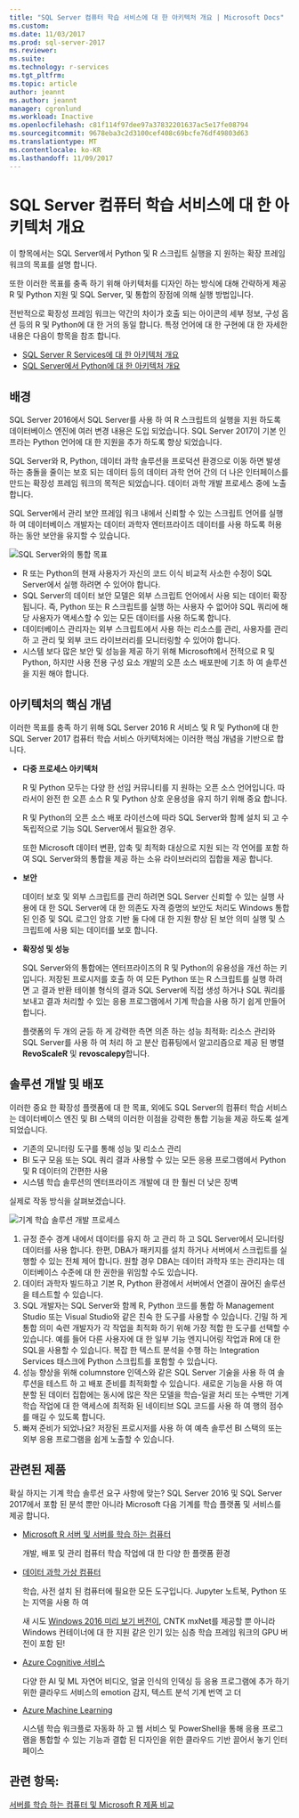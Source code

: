 ```yaml
---
title: "SQL Server 컴퓨터 학습 서비스에 대 한 아키텍처 개요 | Microsoft Docs"
ms.custom: 
ms.date: 11/03/2017
ms.prod: sql-server-2017
ms.reviewer: 
ms.suite: 
ms.technology: r-services
ms.tgt_pltfrm: 
ms.topic: article
author: jeannt
ms.author: jeannt
manager: cgronlund
ms.workload: Inactive
ms.openlocfilehash: c81f114f97dee97a37832201637ac5e17fe08794
ms.sourcegitcommit: 9678eba3c2d3100cef408c69bcfe76df49803d63
ms.translationtype: MT
ms.contentlocale: ko-KR
ms.lasthandoff: 11/09/2017
---
```

# <a name="architecture-overview-for-sql-server-machine-learning-services"></a>SQL Server 컴퓨터 학습 서비스에 대 한 아키텍처 개요 

이 항목에서는 SQL Server에서 Python 및 R 스크립트 실행을 지 원하는 확장 프레임 워크의 목표를 설명 합니다.

또한 이러한 목표를 충족 하기 위해 아키텍처를 디자인 하는 방식에 대해 간략하게 제공 R 및 Python 지원 및 SQL Server, 및 통합의 장점에 의해 실행 방법입니다.

전반적으로 확장성 프레임 워크는 약간의 차이가 호출 되는 아이콘의 세부 정보, 구성 옵션 등의 R 및 Python에 대 한 거의 동일 합니다. 특정 언어에 대 한 구현에 대 한 자세한 내용은 다음이 항목을 참조 합니다.

- [SQL Server R Services에 대 한 아키텍처 개요](r/architecture-overview-sql-server-r.md)
- [SQL Server에서 Python에 대 한 아키텍처 개요](python/architecture-overview-sql-server-python.md)


## <a name="background"></a>배경

SQL Server 2016에서 SQL Server를 사용 하 여 R 스크립트의 실행을 지원 하도록 데이터베이스 엔진에 여러 변경 내용은 도입 되었습니다. SQL Server 2017이 기본 인프라는 Python 언어에 대 한 지원을 추가 하도록 향상 되었습니다.

SQL Server와 R, Python, 데이터 과학 솔루션을 프로덕션 환경으로 이동 하면 발생 하는 충돌을 줄이는 보호 되는 데이터 등의 데이터 과학 언어 간의 더 나은 인터페이스를 만드는 확장성 프레임 워크의 목적은 되었습니다. 데이터 과학 개발 프로세스 중에 노출 합니다.

SQL Server에서 관리 보안 프레임 워크 내에서 신뢰할 수 있는 스크립트 언어를 실행 하 여 데이터베이스 개발자는 데이터 과학자 엔터프라이즈 데이터를 사용 하도록 허용 하는 동안 보안을 유지할 수 있습니다.

  ![SQL Server와의 통합 목표](media/ml-service-value-add.png "컴퓨터 학습 서비스 값 추가")

- R 또는 Python의 현재 사용자가 자신의 코드 이식 비교적 사소한 수정이 SQL Server에서 실행 하려면 수 있어야 합니다.
- SQL Server의 데이터 보안 모델은 외부 스크립트 언어에서 사용 되는 데이터 확장 됩니다. 즉, Python 또는 R 스크립트를 실행 하는 사용자 수 없어야 SQL 쿼리에 해당 사용자가 액세스할 수 있는 모든 데이터를 사용 하도록 합니다.
- 데이터베이스 관리자는 외부 스크립트에서 사용 하는 리소스를 관리, 사용자를 관리 하 고 관리 및 외부 코드 라이브러리를 모니터링할 수 있어야 합니다.
- 시스템 보다 많은 보안 및 성능을 제공 하기 위해 Microsoft에서 전적으로 R 및 Python, 하지만 사용 전용 구성 요소 개발의 오픈 소스 배포판에 기초 하 여 솔루션을 지원 해야 합니다.

## <a name="architecture-core-concepts"></a>아키텍처의 핵심 개념

이러한 목표를 충족 하기 위해 SQL Server 2016 R 서비스 및 R 및 Python에 대 한 SQL Server 2017 컴퓨터 학습 서비스 아키텍처에는 이러한 핵심 개념을 기반으로 합니다.

+ **다중 프로세스 아키텍처**

  R 및 Python 모두는 다양 한 선임 커뮤니티를 지 원하는 오픈 소스 언어입니다. 따라서이 완전 한 오픈 소스 R 및 Python 상호 운용성을 유지 하기 위해 중요 합니다.

  R 및 Python의 오픈 소스 배포 라이선스에 따라 SQL Server와 함께 설치 되 고 수 독립적으로 기능 SQL Server에서 필요한 경우.

   또한 Microsoft 데이터 변환, 압축 및 최적화 대상으로 지원 되는 각 언어를 포함 하 여 SQL Server와의 통합을 제공 하는 소유 라이브러리의 집합을 제공 합니다.

+ **보안**

   데이터 보호 및 외부 스크립트를 관리 하려면 SQL Server 신뢰할 수 있는 실행 사용에 대 한 SQL Server에 대 한 의존도 자격 증명의 보안도 처리도 Windows 통합된 인증 및 SQL 로그인 암호 기반 둘 다에 대 한 지원 향상 된 보안 의미 실행 및 스크립트에 사용 되는 데이터를 보호 합니다.

+ **확장성 및 성능**

  SQL Server와의 통합에는 엔터프라이즈의 R 및 Python의 유용성을 개선 하는 키입니다. 저장된 프로시저를 호출 하 여 모든 Python 또는 R 스크립트를 실행 하려면 고 결과 반환 테이블 형식의 결과 SQL Server에 직접 생성 하거나 SQL 쿼리를 보내고 결과 처리할 수 있는 응용 프로그램에서 기계 학습을 사용 하기 쉽게 만들어 합니다.

  플랫폼의 두 개의 균등 하 게 강력한 측면 의존 하는 성능 최적화: 리소스 관리와 SQL Server를 사용 하 여 처리 하 고 분산 컴퓨팅에서 알고리즘으로 제공 된 병렬 **RevoScaleR** 및 **revoscalepy**합니다.

## <a name="solution-development-and-deployment"></a>솔루션 개발 및 배포

이러한 중요 한 확장성 플랫폼에 대 한 목표, 외에도 SQL Server의 컴퓨터 학습 서비스는 데이터베이스 엔진 및 BI 스택의 이러한 이점을 강력한 통합 기능을 제공 하도록 설계 되었습니다.

+ 기존의 모니터링 도구를 통해 성능 및 리소스 관리
+ BI 도구 모음 또는 SQL 쿼리 결과 사용할 수 있는 모든 응용 프로그램에서 Python 및 R 데이터의 간편한 사용
+ 시스템 학습 솔루션의 엔터프라이즈 개발에 대 한 훨씬 더 낮은 장벽

실제로 작동 방식을 살펴보겠습니다.

  ![기계 학습 솔루션 개발 프로세스](media/ml-solution-development-process.png "개발 컴퓨터 학습 서비스를 사용 하 여 배포 하 고")

1. 규정 준수 경계 내에서 데이터를 유지 하 고 관리 하 고 SQL Server에서 모니터링 데이터를 사용 합니다. 한편, DBA가 패키지를 설치 하거나 서버에서 스크립트를 실행할 수 있는 전체 제어 합니다. 원할 경우 DBA는 데이터 과학자 또는 관리자는 데이터베이스 수준에 대 한 권한을 위임할 수도 있습니다.
2. 데이터 과학자 빌드하고 기본 R, Python 환경에서 서버에서 연결이 끊어진 솔루션을 테스트할 수 있습니다.
3. SQL 개발자는 SQL Server와 함께 R, Python 코드를 통합 하 Management Studio 또는 Visual Studio와 같은 친숙 한 도구를 사용할 수 있습니다. 긴밀 하 게 통합 의미 숙련 개발자가 각 작업을 최적화 하기 위해 가장 적합 한 도구를 선택할 수 있습니다. 예를 들어 다른 사용자에 대 한 일부 기능 엔지니어링 작업과 R에 대 한 SQL을 사용할 수 있습니다. 복잡 한 텍스트 분석을 수행 하는 Integration Services 태스크에 Python 스크립트를 포함할 수 있습니다.
4. 성능 향상을 위해 columnstore 인덱스와 같은 SQL Server 기술을 사용 하 여 솔루션을 테스트 하 고 배포 준비를 최적화할 수 있습니다. 새로운 기능을 사용 하 여 분할 된 데이터 집합에는 동시에 많은 작은 모델을 학습-일괄 처리 또는 수백만 기계 학습 작업에 대 한 액세스에 최적화 된 네이티브 SQL 코드를 사용 하 여 행의 점수를 매길 수 있도록 합니다.
5. 빠져 준비가 되었나요? 저장된 프로시저를 사용 하 여 예측 솔루션 BI 스택의 또는 외부 응용 프로그램을 쉽게 노출할 수 있습니다.

## <a name="related-products"></a>관련된 제품

확실 하지는 기계 학습 솔루션 요구 사항에 맞는? SQL Server 2016 및 SQL Server 2017에서 포함 된 분석 뿐만 아니라 Microsoft 다음 기계를 학습 플랫폼 및 서비스를 제공 합니다.

+ [Microsoft R 서버 및 서버를 학습 하는 컴퓨터](https://docs.microsoft.com/machine-learning-server/what-is-machine-learning-server)

  개발, 배포 및 관리 컴퓨터 학습 작업에 대 한 다양 한 플랫폼 환경
+ [데이터 과학 가상 컴퓨터](https://docs.microsoft.com/azure/machine-learning/machine-learning-data-science-virtual-machine-overview)

  학습, 사전 설치 된 컴퓨터에 필요한 모든 도구입니다. Jupyter 노트북, Python 또는 지역을 사용 하 여
  
  새 시도 [Windows 2016 미리 보기 버전이](http://aka.ms/dsvm/win2016), CNTK mxNet를 제공할 뿐 아니라 Windows 컨테이너에 대 한 지원 같은 인기 있는 심층 학습 프레임 워크의 GPU 버전이 포함 된!

+ [Azure Cognitive 서비스](https://azure.microsoft.com/services/cognitive-services/)

  다양 한 AI 및 ML 자연어 비디오, 얼굴 인식의 인덱싱 등 응용 프로그램에 추가 하기 위한 클라우드 서비스의 emotion 감지, 텍스트 분석 기계 번역 고 더
+ [Azure Machine Learning](https://azure.microsoft.com/services/machine-learning/)

  시스템 학습 워크플로 자동화 하 고 웹 서비스 및 PowerShell을 통해 응용 프로그램을 통합할 수 있는 기능과 결합 된 디자인을 위한 클라우드 기반 끌어서 놓기 인터페이스

## <a name="see-also"></a>관련 항목:

[서버를 학습 하는 컴퓨터 및 Microsoft R 제품 비교](https://docs.microsoft.com/machine-learning-server/what-is-r-server-interoperability)
